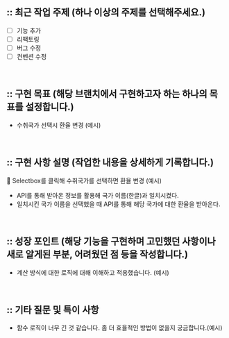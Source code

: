 ## :: 최근 작업 주제 (하나 이상의 주제를 선택해주세요.)

- [ ] 기능 추가
- [ ] 리팩토링
- [ ] 버그 수정
- [ ] 컨벤션 수정

<br />

## :: 구현 목표 (해당 브랜치에서 구현하고자 하는 하나의 목표를 설정합니다.)

- 수취국가 선택시 환율 변경 (예시)

<br />

## :: 구현 사항 설명 (작업한 내용을 상세하게 기록합니다.)

🚀 Selectbox를 클릭해 수취국가를 선택하면 환율 변경 (예시)

- API를 통해 받아온 정보를 활용해 국가 이름(한글)과 일치시켰다.
- 일치시킨 국가 이름을 선택했을 때 API를 통해 해당 국가에 대한 환율을 받아온다.

<br />

## :: 성장 포인트 (해당 기능을 구현하며 고민했던 사항이나 새로 알게된 부분, 어려웠던 점 등을 작성합니다.)

- 계산 방식에 대한 로직에 대해 이해하고 적용했습니다. (예시)

<br />

## :: 기타 질문 및 특이 사항

- 함수 로직이 너무 긴 것 같습니다. 좀 더 효율적인 방법이 없을지 궁금합니다.(예시)
